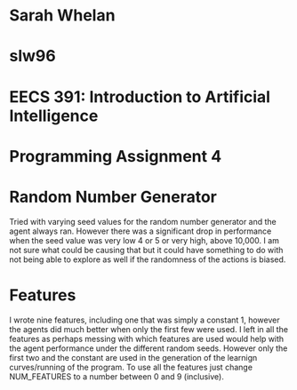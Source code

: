 # Sarah Whelan
# slw96
# EECS 391: Introduction to Artificial Intelligence
# Programming Assignment 4

# Random Number Generator
Tried with varying seed values for the random number generator and the agent always ran.
However there was a significant drop in performance when the seed value was very low 4 or 5
or very high, above 10,000. I am not sure what could be causing that but it could have something
to do with not being able to explore as well if the randomness of the actions is biased.

# Features
I wrote nine features, including one that was simply a constant 1, however the agents did much
better when only the first few were used. I left in all the features as perhaps messing with
which features are used would help with the agent performance under the different random seeds.
However only the first two and the constant are used in the generation of the learnign curves/running
of the program. To use all the features just change NUM_FEATURES to a number between 0 and 9 (inclusive).

